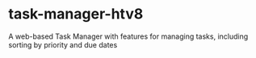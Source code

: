 # task-manager-htv8
A web-based Task Manager with features for managing tasks, including sorting by priority and due dates

